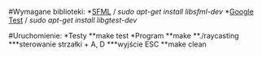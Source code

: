 #Wymagane biblioteki:
*[SFML](https://www.sfml-dev.org/download/sfml/2.5.1/) / *sudo apt-get install libsfml-dev*
*[Google Test](https://github.com/google/googletest) / *sudo apt-get install libgtest-dev*

#Uruchomienie:
*Testy
**make test
*Program
**make
**./raycasting
***sterowanie strzałki + A, D
***wyjście ESC
**make clean